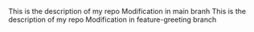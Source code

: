 
This is the description of my repo
Modification in main branh
This is the description of my repo
Modification in feature-greeting branch


